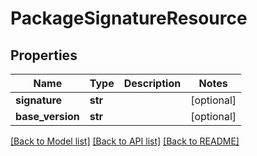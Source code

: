 # PackageSignatureResource

## Properties
Name | Type | Description | Notes
------------ | ------------- | ------------- | -------------
**signature** | **str** |  | [optional] 
**base_version** | **str** |  | [optional] 

[[Back to Model list]](../README.md#documentation-for-models) [[Back to API list]](../README.md#documentation-for-api-endpoints) [[Back to README]](../README.md)

